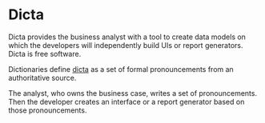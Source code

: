 Dicta
=====

Dicta provides the business analyst with a tool to create data models on which the developers will independently build UIs or report generators. Dicta is free software.

Dictionaries define [dicta](https://www.google.com/search?q=dictum) as a set of formal pronouncements from an authoritative source.

The analyst, who owns the business case, writes a set of pronouncements. Then the developer
creates an interface or a report generator based on those pronouncements.

